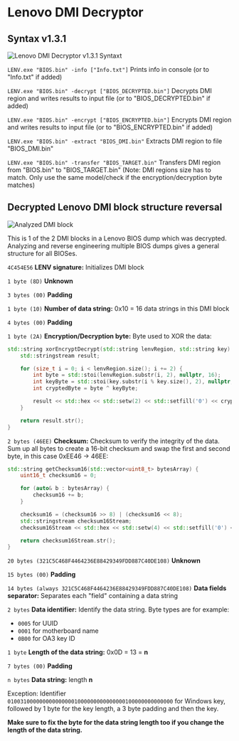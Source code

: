 # Lenovo DMI Decryptor

## Syntax v1.3.1

![Lenovo DMI Decryptor v1.3.1 Syntaxt](https://i.imgur.com/lCqmmpL.png)

`LENV.exe "BIOS.bin" -info ["Info.txt"]` Prints info in console (or to "Info.txt" if added)

`LENV.exe "BIOS.bin" -decrypt ["BIOS_DECRYPTED.bin"]` Decrypts DMI region and writes results to input file (or to "BIOS_DECRYPTED.bin" if added)

`LENV.exe "BIOS.bin" -encrypt ["BIOS_ENCRYPTED.bin"]` Encrypts DMI region and writes results to input file (or to "BIOS_ENCRYPTED.bin" if added)

`LENV.exe "BIOS.bin" -extract "BIOS_DMI.bin"` Extracts DMI region to file "BIOS_DMI.bin"

`LENV.exe "BIOS.bin" -transfer "BIOS_TARGET.bin"` Transfers DMI region from "BIOS.bin" to "BIOS_TARGET.bin" (Note: DMI regions size has to match. Only use the same model/check if the encryption/decryption byte matches)

## Decrypted Lenovo DMI block structure reversal

![Analyzed DMI block](https://i.imgur.com/vt8awkd.png)

This is 1 of the 2 DMI blocks in a Lenovo BIOS dump which was decrypted. Analyzing and reverse engineering multiple BIOS dumps gives a general structure for all BIOSes.

`4C454E56` **LENV signature:** Initializes DMI block

`1 byte (8D)` **Unknown**

`3 bytes (00)` **Padding**

`1 byte (10)` **Number of data string:** 0x10 = 16 data strings in this DMI block

`4 bytes (00)` **Padding**

`1 byte (2A)` **Encryption/Decryption byte:** Byte used to XOR the data:

```c++
std::string xorEncryptDecrypt(std::string lenvRegion, std::string key) {
    std::stringstream result;

    for (size_t i = 0; i < lenvRegion.size(); i += 2) {
        int byte = std::stoi(lenvRegion.substr(i, 2), nullptr, 16);
        int keyByte = std::stoi(key.substr(i % key.size(), 2), nullptr, 16);
        int cryptedByte = byte ^ keyByte;

        result << std::hex << std::setw(2) << std::setfill('0') << cryptedByte;
    }

    return result.str();
}
```

`2 bytes (46EE)` **Checksum:** Checksum to verify the integrity of the data. Sum up all bytes to create a 16-bit checksum and swap the first and second byte, in this case 0xEE46 -> 46EE:
```c++
std::string getChecksum16(std::vector<uint8_t> bytesArray) {
    uint16_t checksum16 = 0;

    for (auto& b : bytesArray) {
        checksum16 += b;
    }

    checksum16 = (checksum16 >> 8) | (checksum16 << 8);
    std::stringstream checksum16Stream;
    checksum16Stream << std::hex << std::setw(4) << std::setfill('0') << checksum16;

    return checksum16Stream.str();
}
```

`20 bytes (321C5C468F4464236E88429349FDD887C40DE108)` **Unknown**

`15 bytes (00)` **Padding**

`14 bytes (always 321C5C468F4464236E88429349FDD887C40DE108)` **Data fields separator:** Separates each "field" containing a data string

`2 bytes` **Data identifier:** Identify the data string. Byte types are for example:
- `0005` for UUID
- `0001` for motherboard name
- `0B00` for OA3 key ID

`1 byte` **Length of the data string:** 0x0D = 13 = **n**

`7 bytes (00)` **Padding**

`n bytes` **Data string:** length **n**

Exception: Identifier `0100310000000000000001000000000000000100000000000000` for Windows key, followed by 1 byte for the key length, a 3 byte padding and then the key.

**Make sure to fix the byte for the data string length too if you change the length of the data string.**

